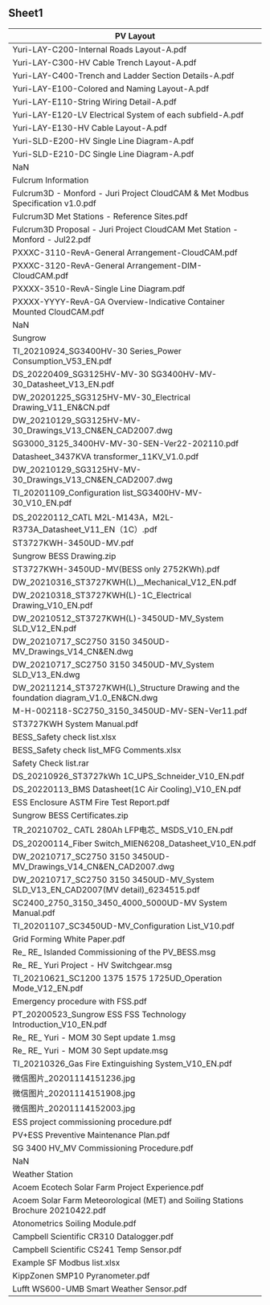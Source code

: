 ## Sheet1
| PV Layout |
| --- |
| Yuri-LAY-C200-Internal Roads Layout-A.pdf |
| Yuri-LAY-C300-HV Cable Trench Layout-A.pdf |
| Yuri-LAY-C400-Trench and Ladder Section Details-A.pdf |
| Yuri-LAY-E100-Colored and Naming Layout-A.pdf |
| Yuri-LAY-E110-String Wiring Detail-A.pdf |
| Yuri-LAY-E120-LV Electrical System of each subfield-A.pdf |
| Yuri-LAY-E130-HV Cable Layout-A.pdf |
| Yuri-SLD-E200-HV Single Line Diagram-A.pdf |
| Yuri-SLD-E210-DC Single Line Diagram-A.pdf |
| NaN |
| Fulcrum Information |
| Fulcrum3D - Monford - Juri Project CloudCAM & Met Modbus Specification v1.0.pdf |
| Fulcrum3D Met Stations - Reference Sites.pdf |
| Fulcrum3D Proposal - Juri Project CloudCAM Met Station - Monford - Jul22.pdf |
| PXXXC-3110-RevA-General Arrangement-CloudCAM.pdf |
| PXXXC-3120-RevA-General Arrangement-DIM-CloudCAM.pdf |
| PXXXX-3510-RevA-Single Line Diagram.pdf |
| PXXXX-YYYY-RevA-GA Overview-Indicative Container Mounted CloudCAM.pdf |
| NaN |
| Sungrow |
| TI\_20210924\_SG3400HV-30 Series\_Power Consumption\_V53\_EN.pdf |
| DS\_20220409\_SG3125HV-MV-30 SG3400HV-MV-30\_Datasheet\_V13\_EN.pdf |
| DW\_20201225\_SG3125HV-MV-30\_Electrical Drawing\_V11\_EN&CN.pdf |
| DW\_20210129\_SG3125HV-MV-30\_Drawings\_V13\_CN&EN\_CAD2007.dwg |
| SG3000\_3125\_3400HV-MV-30-SEN-Ver22-202110.pdf |
| Datasheet\_3437KVA transformer\_11KV\_V1.0.pdf |
| DW\_20210129\_SG3125HV-MV-30\_Drawings\_V13\_CN&EN\_CAD2007.dwg |
| TI\_20201109\_Configuration list\_SG3400HV-MV-30\_V10\_EN.pdf |
| DS\_20220112\_CATL M2L-M143A，M2L-R373A\_Datasheet\_V11\_EN（1C）.pdf |
| ST3727KWH-3450UD-MV.pdf |
| Sungrow BESS Drawing.zip |
| ST3727KWH-3450UD-MV(BESS only 2752KWh).pdf |
| DW\_20210316\_ST3727KWH(L)\_\_Mechanical\_V12\_EN.pdf |
| DW\_20210318\_ST3727KWH(L)-1C\_Electrical Drawing\_V10\_EN.pdf |
| DW\_20210512\_ST3727KWH(L)-3450UD-MV\_System SLD\_V12\_EN.pdf |
| DW\_20210717\_SC2750 3150 3450UD-MV\_Drawings\_V14\_CN&EN.dwg |
| DW\_20210717\_SC2750 3150 3450UD-MV\_System SLD\_V13\_EN.dwg |
| DW\_20211214\_ST3727KWH(L)\_Structure Drawing and the foundation diagram\_V1.0\_EN&CN.dwg |
| M-H-002118-SC2750\_3150\_3450UD-MV-SEN-Ver11.pdf |
| ST3727KWH System Manual.pdf |
| BESS\_Safety check list.xlsx |
| BESS\_Safety check list\_MFG Comments.xlsx |
| Safety Check list.rar |
| DS\_20210926\_ST3727kWh 1C\_UPS\_Schneider\_V10\_EN.pdf |
| DS\_20220113\_BMS Datasheet(1C Air Cooling)\_V10\_EN.pdf |
| ESS Enclosure ASTM Fire Test Report.pdf |
| Sungrow BESS Certificates.zip |
| TR\_20210702\_ CATL 280Ah LFP电芯\_ MSDS\_V10\_EN.pdf |
| DS\_20200114\_Fiber Switch\_MIEN6208\_Datasheet\_V10\_EN.pdf |
| DW\_20210717\_SC2750 3150 3450UD-MV\_Drawings\_V14\_CN&EN\_CAD2007.dwg |
| DW\_20210717\_SC2750 3150 3450UD-MV\_System SLD\_V13\_EN\_CAD2007(MV detail)\_6234515.pdf |
| SC2400\_2750\_3150\_3450\_4000\_5000UD-MV System Manual.pdf |
| TI\_20201107\_SC3450UD-MV\_Configuration List\_V10.pdf |
| Grid Forming White Paper.pdf |
| Re\_ RE\_ Islanded Commissioning of the PV\_BESS.msg |
| Re\_ RE\_ Yuri Project - HV Switchgear.msg |
| TI\_20210621\_SC1200 1375 1575 1725UD\_Operation Mode\_V12\_EN.pdf |
| Emergency procedure with FSS.pdf |
| PT\_20200523\_Sungrow ESS FSS Technology Introduction\_V10\_EN.pdf |
| Re\_ RE\_ Yuri - MOM 30 Sept update 1.msg |
| Re\_ RE\_ Yuri - MOM 30 Sept update.msg |
| TI\_20210326\_Gas Fire Extinguishing System\_V10\_EN.pdf |
| 微信图片\_20201114151236.jpg |
| 微信图片\_20201114151908.jpg |
| 微信图片\_20201114152003.jpg |
| ESS project commissioning procedure.pdf |
| PV+ESS Preventive Maintenance Plan.pdf |
| SG 3400 HV\_MV Commissioning Procedure.pdf |
| NaN |
| Weather Station |
| Acoem Ecotech Solar Farm Project Experience.pdf |
| Acoem Solar Farm Meteorological (MET) and Soiling Stations Brochure 20210422.pdf |
| Atonometrics Soiling Module.pdf |
| Campbell Scientific CR310 Datalogger.pdf |
| Campbell Scientific CS241 Temp Sensor.pdf |
| Example SF Modbus list.xlsx |
| KippZonen SMP10 Pyranometer.pdf |
| Lufft WS600-UMB Smart Weather Sensor.pdf |